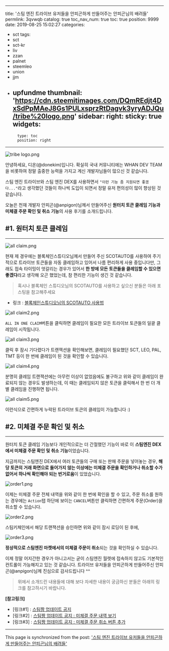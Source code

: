 
---
title: '스팀 엔진 트라이브 유저들을 안피곤하게 만들어주는 안피곤님의 배려들'
permlink: 3qvwqb
catalog: true
toc_nav_num: true
toc: true
position: 9999
date: 2019-08-25 15:02:27
categories:
- sct
tags:
- sct
- sct-kr
- liv
- zzan
- palnet
- steemleo
- union
- jjm
- upfundme
thumbnail: 'https://cdn.steemitimages.com/DQmREdjt4DxSdPpMAeJ8Gs1PULxsprzRtDagvk3yryADJQu/tribe%20logo.png'
sidebar:
    right:
        sticky: true
widgets:
    -
        type: toc
        position: right
---


![tribe logo.png](https://cdn.steemitimages.com/DQmREdjt4DxSdPpMAeJ8Gs1PULxsprzRtDagvk3yryADJQu/tribe%20logo.png)

안녕하세요, 디온(@donekim)입니다. 확실히 국내 커뮤니티에는 WHAN DEV TEAM을 비롯하여 정말 출중한 능력을 가지고 계신 개발자님들이 많으신 것 같습니다. 

스팀 엔진 트라이브와 스팀 엔진 DEX를 사용하면서 `"이런 기능 좀 지원되면 좋겠다..."`라고 생각했던 것들이 하나씩 도입이 되면서 정말 유저 편의성이 많이 향상된 것 같습니다.

오늘은 천재 개발자 안피곤(@anpigon)님께서 만들어주신 **원터치 토큰 클레임 기능과 미체결 주문 확인 및 취소 기능**의 사용 후기를 소개드립니다.

## #1. 원터치 토큰 클레임
---

![all claim.png](https://cdn.steemitimages.com/DQmNNgLqcbcp43UjrPD33fkbYhui8n4wYWuX8kKPQKpPf1h/all%20claim.png)

현재 제 경우에는 블록체인스튜디오님께서 만들어 주신 SCOTAUTO를 사용하여 주기적으로 트라이브 토큰들을 자동 클레임하고 있어서 나름 편리하게 사용 중입니다만, 그래도 접속 타이밍이 엇갈리는 경우가 있어서 **한 방에 모든 토큰들을 클레임할 수 있으면 좋겠다**라고 생각해 오곤 했었는데, 참 편리한 기능이 생긴 것 같습니다.

> 혹시나 블록체인 스튜디오님의 SCOTAUTO를 사용하고 싶으신 분들은 아래 포스팅을 참고해주세요

- 링크 : [블록체인스튜디오님의 SCOTAUTO 사용법](https://www.steemcoinpan.com/sct/@donekim/43vham)


![all claim2.png](https://cdn.steemitimages.com/DQmfHcgNpsF3bBrWb6qQKNXMpLUGdy4wiFcehdcG1UWUX3g/all%20claim2.png)

`ALL IN ONE CLAIM`버튼을 클릭하면 클레임이 필요한 모든 트라이브 토큰들의 일괄 클레임이 시작됩니다.

![all claim3.png](https://cdn.steemitimages.com/DQmSVc8kAhRmAoZuHcBteXCvki3g1ktLaNbx4wc773qmKw7/all%20claim3.png)

클릭 후 잠시 기다렸다가 트랜잭션을 확인해보면, 클레임이 필요했던 SCT, LEO, PAL, TMT 등이 한 번에 클레임이 된 것을 확인할 수 있습니다.

![all claim4.png](https://cdn.steemitimages.com/DQmRvmuLM739REf4yfgHzHTS3iBpHDo2BcqVAQg3RpYwP1P/all%20claim4.png)

분명히 클레임 트랜잭션에는 아무런 이상이 없었음에도 불구하고 위와 같이 클레임이 완료되지 않는 경우도 발생하는데, 이 때는 클레임되지 않은 토큰을 클릭해서 한 번 더 개별 클레임을 진행하면 됩니다.

![all claim5.png](https://cdn.steemitimages.com/DQmZZ1tTJh6UEoQYQ18edDNukg2kHDWmMbu1tfiD28rWs3D/all%20claim5.png)

이런식으로 간편하게 누락된 트라이브 토큰의 클레임이 가능합니다 :)

## #2. 미체결 주문 확인 및 취소
---

원터치 토큰 클레임 기능보다 개인적으로는 더 간절했던 기능이 바로 이 **스팀엔진 DEX에서 미체결 주문 확인 및 취소 기능**이었습니다. 

지금까지는 스팀엔진 DEX에서 여러 토큰들의 구매 또는 판매 주문을 넣어놓는 경우, **해당 토큰의 거래 화면으로 들어가지 않는 이상에는 미체결 주문을 확인하거나 취소할 수가 없어서 하나씩 확인해야 되는 번거로움**이 있었습니다. 


![order1.png](https://cdn.steemitimages.com/DQmSv5eoJvT2UHyFU8GvNeeJreCgpioGi4HQRU825LQ8BTU/order1.png)

이제는 미체결 주문 전체 내역을 위와 같이 한 번에 확인을 할 수 있고, 주문 취소를 원하는 경우에는 `Action`탭 하단에 보이는 `CANCEL`버튼만 클릭하면 간편하게 주문(Order)을 취소할 수 있습니다.

![order2.png](https://cdn.steemitimages.com/DQmSbSG6SKCYTeGwxgjLuJ5phKquQKLcpZEtsc3xsbsaY8T/order2.png)

스팀키체인에서 해당 트랜잭션을 승인하면 위와 같이 잠시 로딩이 된 후에,

![order3.png](https://cdn.steemitimages.com/DQmS6Yp51Gg1D3EnpaootAT81QatvstXgtajW5g6kB8uEsU/order3.png)

**정상적으로 스팀엔진 마켓에서의 미체결 주문이 취소**되는 것을 확인하실 수 있습니다. 


이제 정말 어지간한 경우가 아니고서는 굳이 스팀엔진 월렛에 접속하지 않고도 기본적인 컨트롤이 가능해지고 있는 것 같습니다. 트라이브 유저들을 안피곤하게 만들어주신 안피곤(@anpigon)님께 진심으로 감사드립니다 ^^

> 위에서 소개드린 내용들에 대해 보다 자세한 내용이 궁금하신 분들은 아래의 링크를 참고하시기 바랍니다.


**[참고링크]**

- [링크#1] : [스팀짱 업데이트 공지](https://www.steemzzang.com/zzan/@anpigon/6z7pkp)
- [링크#2] : [스팀짱 업데이트 공지 : 미체결 주문 내역 보기](https://www.steemzzang.com/zzan/@anpigon/2giv4u)
- [링크#3] : [스팀짱 업데이트 공지 : 미체결 주문 취소 버튼 추가](https://www.steemzzang.com/undefined/@anpigon/6hci56)

- - -

This page is synchronized from the post: ['스팀 엔진 트라이브 유저들을 안피곤하게 만들어주는 안피곤님의 배려들'](https://steemit.com/@donekim/3qvwqb)
